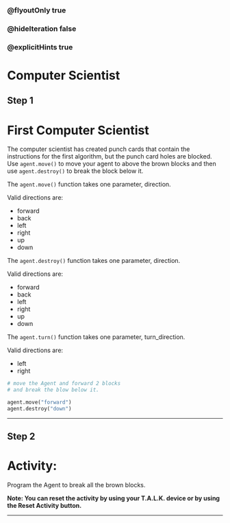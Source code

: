 ### @flyoutOnly true
### @hideIteration false
### @explicitHints true

# Computer Scientist

## Step 1
# First Computer Scientist

The computer scientist has created punch cards that contain the instructions for the first algorithm, but the punch card holes are blocked. Use `agent.move()` to move your agent to above the brown blocks and then use `agent.destroy()` to break the block below it.

The `agent.move()` function takes one parameter, direction.

Valid directions are: 
- forward
- back
- left
- right
- up
- down

The `agent.destroy()` function takes one parameter, direction.

Valid directions are: 
- forward
- back
- left
- right
- up
- down

The `agent.turn()` function takes one parameter, turn_direction.

Valid directions are: 
- left
- right

```python
# move the Agent and forward 2 blocks
# and break the blow below it.

agent.move("forward")
agent.destroy("down")
```

---

## Step 2
# Activity:

Program the Agent to break all the brown blocks.

**Note: You can reset the activity by using your T.A.L.K. device or by using the Reset Activity button.**



---

